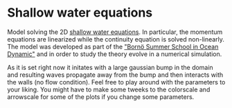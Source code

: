 # Shallow water equations
Model solving the 2D [shallow water equations](https://en.wikipedia.org/wiki/Shallow_water_equations). In particular, the momentum equations are linearized while the continuity equation is solved non-linearly. The model was developed as part of the ["Bornö Summer School in Ocean Dynamic"](https://chess.w.uib.no/event/borno-summer-school-practice/) and in order to study the theory evolve in a numerical simulation.

As it is set right now it initates with a large gaussian bump in the domain and resulting waves propagate away from the bump and then interacts with the walls (no flow condition). Feel free to play around with the parameters to your liking. You might have to make some tweeks to the colorscale and arrowscale for some of the plots if you change some parameters.
